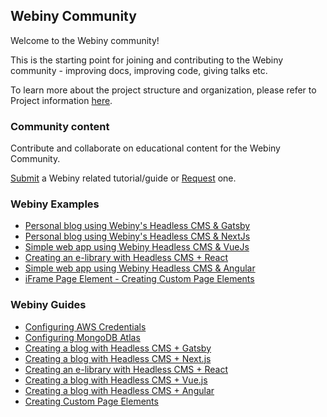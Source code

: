 ## Webiny Community

Welcome to the Webiny community!

This is the starting point for joining and contributing to the Webiny community - improving docs, improving code, giving talks etc.

To learn more about the project structure and organization, please refer to Project information [here](https://github.com/webiny/webiny-js/blob/master/docs/CONTRIBUTING.md).

### Community content
Contribute and collaborate on educational content for the Webiny Community.

[Submit](https://github.com/webiny/community/issues/new?assignees=&labels=&template=submit-a-tutorial-guide.md&title=%5BSUBMIT%5D) a Webiny related tutorial/guide or
[Request](https://github.com/webiny/community/issues/new?assignees=&labels=&template=submit-a-request-for-a-tutorial-guide.md&title=%5BTOPIC%5D) one.

### Webiny Examples

* [Personal blog using Webiny's Headless CMS & Gatsby](https://github.com/webiny/webiny-examples/tree/master/headlesscms-gatsby)
* [Personal blog using Webiny's Headless CMS & NextJs](https://github.com/webiny/webiny-examples/tree/master/headlesscms-nextjs)
* [Simple web app using Webiny Headless CMS & VueJs](https://github.com/webiny/webiny-examples/tree/master/headlesscms-vuejs)
* [Creating an e-library with Headless CMS + React](https://github.com/webiny/webiny-examples/tree/master/headlesscms-react)
* [Simple web app using Webiny Headless CMS & Angular](https://github.com/webiny/webiny-examples/tree/master/headlesscms-angular)
* [iFrame Page Element - Creating Custom Page Elements](https://github.com/webiny/webiny-examples/tree/master/iframe-page-element)

### Webiny Guides

* [Configuring AWS Credentials](http://docs.webiny.com/docs/guides/aws-credentials)
* [Configuring MongoDB Atlas](http://docs.webiny.com/docs/guides/mongodb-atlas)
* [Creating a blog with Headless CMS + Gatsby](http://docs.webiny.com/docs/guides/headless-gatsby-tutorial)
* [Creating a blog with Headless CMS + Next.js](http://docs.webiny.com/docs/guides/headless-nextjs-tutorial)
* [Creating an e-library with Headless CMS + React](http://docs.webiny.com/docs/guides/headless-react-tutorial)
* [Creating a blog with Headless CMS + Vue.js](http://docs.webiny.com/docs/guides/headless-vuejs-tutorial)
* [Creating a blog with Headless CMS + Angular](http://docs.webiny.com/docs/guides/headless-angular-tutorial)
* [Creating Custom Page Elements](webiny.com/docs/guides/creating-iframe-element-plugin)

